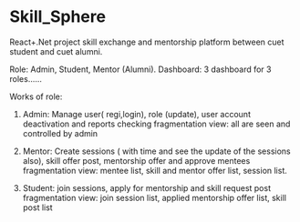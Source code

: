 # Skill_Sphere
React+.Net project
skill exchange and mentorship platform between cuet student and cuet alumni.

Role: Admin, Student, Mentor (Alumni).
Dashboard: 3 dashboard for 3 roles......

Works of role:
1. Admin: Manage user( regi,login), role (update), user account deactivation and reports checking
fragmentation view: all are seen and controlled by admin

2. Mentor: Create sessions ( with time and see the update of the sessions also), skill offer post, mentorship offer and approve mentees
fragmentation view: mentee list, skill and mentor offer list, session list.

3. Student: join sessions, apply for mentorship and skill request post
fragmentation view: join session list, applied mentorship offer list, skill post list
